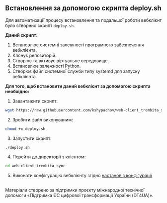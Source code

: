 ## Встановлення за допомогою скрипта deploy.sh

Для автоматизації процесу встановлення та подальшої роботи вебклієнт було створено скрипт `deploy.sh`.

**Даний скрипт:**

1. Встановлює системні залежності програмного забезпечення вебклієнта.
2. Клонує репозиторій.
3. Створює та активує віртуальне середовище.
4. Встановлює залежності Python.
5. Створює файл системної служби  типу systemd для запуску вебклієнта.

**Для того, щоб встановити даний вебклієнт за допомогою скрипта необхідно:**

1. Завантажити скрипт:
```bash
wget https://raw.githubusercontent.com/kshypachov/web-client_trembita_sync/refs/heads/master/deploy.sh
```

2. Зробити файл виконуваним:

```bash
chmod +x deploy.sh
```

3. Запустити скрипт:
```bash
./deploy.sh
```

4. Перейти до директорії з клієнтом:

```bash
cd web-client_trembita_sync
```

5. Виконати конфігурацію вебклієнту згідно [настанов з конфігурації](./configuration.md)

##
Матеріали створено за підтримки проєкту міжнародної технічної допомоги «Підтримка ЄС цифрової трансформації України (DT4UA)».
